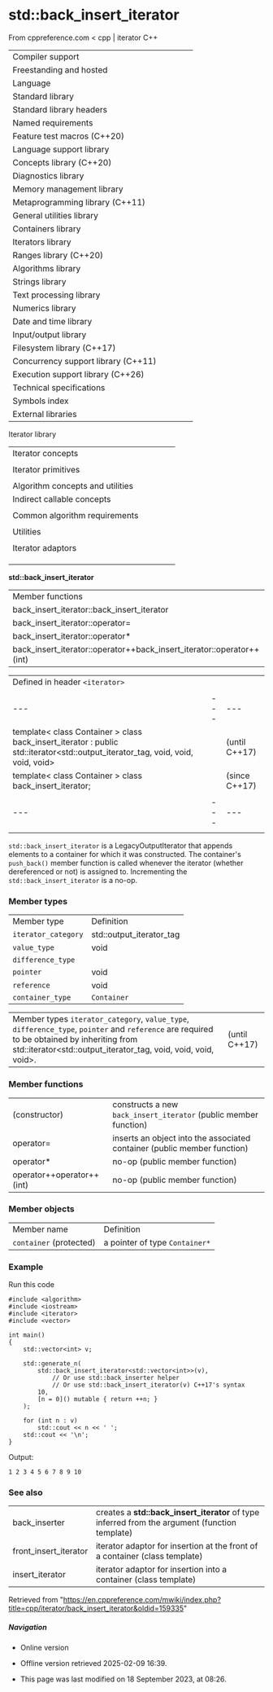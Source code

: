 # std::back_insert_iterator

From cppreference.com
< cpp‎ | iterator
C++

|  |  |  |  |  |
| --- | --- | --- | --- | --- |
| Compiler support | | | | |
| Freestanding and hosted | | | | |
| Language | | | | |
| Standard library | | | | |
| Standard library headers | | | | |
| Named requirements | | | | |
| Feature test macros (C++20) | | | | |
| Language support library | | | | |
| Concepts library (C++20) | | | | |
| Diagnostics library | | | | |
| Memory management library | | | | |
| Metaprogramming library (C++11) | | | | |
| General utilities library | | | | |
| Containers library | | | | |
| Iterators library | | | | |
| Ranges library (C++20) | | | | |
| Algorithms library | | | | |
| Strings library | | | | |
| Text processing library | | | | |
| Numerics library | | | | |
| Date and time library | | | | |
| Input/output library | | | | |
| Filesystem library (C++17) | | | | |
| Concurrency support library (C++11) | | | | |
| Execution support library (C++26) | | | | |
| Technical specifications | | | | |
| Symbols index | | | | |
| External libraries | | | | |

Iterator library

|  |  |  |  |  |
| --- | --- | --- | --- | --- |
| Iterator concepts | | | | |
| |  |  |  |  |  | | --- | --- | --- | --- | --- | | indirectly_readable(C++20) | | | | | | indirectly_writable(C++20) | | | | | | weakly_incrementable(C++20) | | | | | | incrementable(C++20) | | | | | | **is-integer-like** **is-signed-integer-like**(C++20)(C++20) | | | | | | |  |  |  |  |  | | --- | --- | --- | --- | --- | | sentinel_for(C++20) | | | | | | sized_sentinel_for(C++20) | | | | | | input_iterator(C++20) | | | | | | output_iterator(C++20) | | | | | | input_or_output_iterator(C++20) | | | | | |  | | | | | | |  |  |  |  |  | | --- | --- | --- | --- | --- | | forward_iterator(C++20) | | | | | | bidirectional_iterator(C++20) | | | | | | random_access_iterator(C++20) | | | | | | contiguous_iterator(C++20) | | | | | |  | | | | | |  | | | | | |
| Iterator primitives | | | | |
| |  |  |  |  |  | | --- | --- | --- | --- | --- | | input_iterator_tagoutput_iterator_tagforward_iterator_tagbidirectional_iterator_tagrandom_access_iterator_tagcontiguous_iterator_tag(C++20) | | | | | | |  |  |  |  |  | | --- | --- | --- | --- | --- | | iter_value_titer_difference_titer_reference_titer_const_reference_titer_rvalue_reference_titer_common_reference_t(C++20)(C++20)(C++20)(C++23)(C++20)(C++20) | | | | | | |  |  |  |  |  | | --- | --- | --- | --- | --- | | iterator(deprecated in C++17) | | | | | | iterator_traits | | | | | | incrementable_traits(C++20) | | | | | | indirectly_readable_traits(C++20) | | | | | |  | | | | | |  | | | | | |
| Algorithm concepts and utilities | | | | |
| Indirect callable concepts | | | | |
| |  |  |  |  |  | | --- | --- | --- | --- | --- | | indirectly_unary_invocableindirectly_regular_unary_invocable(C++20)(C++20) | | | | | | |  |  |  |  |  | | --- | --- | --- | --- | --- | | indirect_unary_predicate(C++20) | | | | | | indirect_binary_predicate(C++20) | | | | | | |  |  |  |  |  | | --- | --- | --- | --- | --- | | indirect_equivalence_relation(C++20) | | | | | | indirect_strict_weak_order(C++20) | | | | | |
| Common algorithm requirements | | | | |
| |  |  |  |  |  | | --- | --- | --- | --- | --- | | indirectly_movable(C++20) | | | | | | indirectly_movable_storable(C++20) | | | | | | indirectly_copyable(C++20) | | | | | | |  |  |  |  |  | | --- | --- | --- | --- | --- | | indirectly_copyable_storable(C++20) | | | | | | indirectly_swappable(C++20) | | | | | | indirectly_comparable(C++20) | | | | | | |  |  |  |  |  | | --- | --- | --- | --- | --- | | permutable(C++20) | | | | | | mergeable(C++20) | | | | | | sortable(C++20) | | | | | |
| Utilities | | | | |
| |  |  |  |  |  | | --- | --- | --- | --- | --- | | indirect_result_t(C++20) | | | | | | |  |  |  |  |  | | --- | --- | --- | --- | --- | | projected(C++20) | | | | | | |  |  |  |  |  | | --- | --- | --- | --- | --- | | projected_value_t(C++26) | | | | | |
| Iterator adaptors | | | | |
| |  |  |  |  |  | | --- | --- | --- | --- | --- | | reverse_iterator | | | | | | make_reverse_iterator(C++14) | | | | | | move_iterator(C++11) | | | | | | make_move_iterator(C++11) | | | | | | default_sentinel_tdefault_sentinel(C++20)(C++20) | | | | | | unreachable_sentinel_tunreachable_sentinel(C++20)(C++20) | | | | | | |  |  |  |  |  | | --- | --- | --- | --- | --- | | front_insert_iterator | | | | | | ****back_insert_iterator**** | | | | | | inserter | | | | | | insert_iterator | | | | | | front_inserter | | | | | | back_inserter | | | | | | move_sentinel(C++20) | | | | | |  | | | | | | |  |  |  |  |  | | --- | --- | --- | --- | --- | | common_iterator(C++20) | | | | | | counted_iterator(C++20) | | | | | | basic_const_iterator(C++23) | | | | | | const_iterator(C++23) | | | | | | const_sentinel(C++23) | | | | | | make_const_iterator(C++23) | | | | | | make_const_sentinel(C++23) | | | | | |  | | | | | |
| |  |  |  |  |  | | --- | --- | --- | --- | --- | | Stream iterators | | | | | | |  |  |  |  |  | | --- | --- | --- | --- | --- | | istream_iterator | | | | | | ostream_iterator | | | | | | |  |  |  |  |  | | --- | --- | --- | --- | --- | | istreambuf_iterator | | | | | | ostreambuf_iterator | | | | | | | |  |  |  |  |  | | --- | --- | --- | --- | --- | | Iterator customization points | | | | | | ranges::iter_move(C++20) | | | | | | ranges::iter_swap(C++20) | | | | | |
| |  |  |  |  |  | | --- | --- | --- | --- | --- | | Iterator operations | | | | | | |  |  |  |  |  |  |  |  |  |  |  |  |  |  |  |  |  |  |  |  |  |  |  |  |  |  |  |  |  |  |  |  |  |  |  |  |  |  |  |  |  |  | | --- | --- | --- | --- | --- | --- | --- | --- | --- | --- | --- | --- | --- | --- | --- | --- | --- | --- | --- | --- | --- | --- | --- | --- | --- | --- | --- | --- | --- | --- | --- | --- | --- | --- | --- | --- | --- | --- | --- | --- | --- | --- | | |  |  |  |  |  | | --- | --- | --- | --- | --- | | advance | | | | | | distance | | | | | | prev(C++11) | | | | | | next(C++11) | | | | | | |  |  |  |  |  | | --- | --- | --- | --- | --- | | ranges::advance(C++20) | | | | | | ranges::distance(C++20) | | | | | | ranges::prev(C++20) | | | | | | ranges::next(C++20) | | | | | | | | |  |  |  |  |  | | --- | --- | --- | --- | --- | | Range access | | | | | | |  |  |  |  |  |  |  |  |  |  |  |  |  |  |  |  |  |  |  |  |  |  |  |  |  |  |  |  |  |  |  |  |  |  |  |  |  |  | | --- | --- | --- | --- | --- | --- | --- | --- | --- | --- | --- | --- | --- | --- | --- | --- | --- | --- | --- | --- | --- | --- | --- | --- | --- | --- | --- | --- | --- | --- | --- | --- | --- | --- | --- | --- | --- | --- | | |  |  |  |  |  | | --- | --- | --- | --- | --- | | begincbegin(C++11)(C++14) | | | | | | rbegincrbegin(C++14)(C++14) | | | | | | |  |  |  |  |  | | --- | --- | --- | --- | --- | | endcend(C++11)(C++14) | | | | | | rendcrend(C++14)(C++14) | | | | | | |  |  |  |  |  | | --- | --- | --- | --- | --- | | sizessize(C++17)(C++20) | | | | | | empty(C++17) | | | | | | data(C++17) | | | | | | | |

****std::back_insert_iterator****

|  |  |  |  |  |
| --- | --- | --- | --- | --- |
| Member functions | | | | |
| back_insert_iterator::back_insert_iterator | | | | |
| back_insert_iterator::operator= | | | | |
| back_insert_iterator::operator\* | | | | |
| back_insert_iterator::operator++back_insert_iterator::operator++(int) | | | | |

|  |  |  |
| --- | --- | --- |
| Defined in header `<iterator>` |  |  |
|  |  |  |
| --- | --- | --- |
| template< class Container >  class back_insert_iterator : public std::iterator<std::output_iterator_tag, void, void, void, void> |  | (until C++17) |
| template< class Container >  class back_insert_iterator; |  | (since C++17) |
|  |  |  |
| --- | --- | --- |
|  |  |  |

`std::back_insert_iterator` is a LegacyOutputIterator that appends elements to a container for which it was constructed. The container's `push_back()` member function is called whenever the iterator (whether dereferenced or not) is assigned to. Incrementing the `std::back_insert_iterator` is a no-op.

### Member types

|  |  |
| --- | --- |
| Member type | Definition |
| `iterator_category` | std::output_iterator_tag |
| `value_type` | void |
| `difference_type` | |  |  | | --- | --- | | void | (until C++20) | | std::ptrdiff_t | (since C++20) | |
| `pointer` | void |
| `reference` | void |
| `container_type` | `Container` |

|  |  |
| --- | --- |
| Member types `iterator_category`, `value_type`, `difference_type`, `pointer` and `reference` are required to be obtained by inheriting from std::iterator<std::output_iterator_tag, void, void, void, void>. | (until C++17) |

### Member functions

|  |  |
| --- | --- |
| (constructor) | constructs a new `back_insert_iterator`   (public member function) |
| operator= | inserts an object into the associated container   (public member function) |
| operator\* | no-op   (public member function) |
| operator++operator++(int) | no-op   (public member function) |

### Member objects

|  |  |
| --- | --- |
| Member name | Definition |
| `container` (protected) | a pointer of type `Container*` |

### Example

Run this code

```
#include <algorithm>
#include <iostream>
#include <iterator>
#include <vector>
 
int main()
{
    std::vector<int> v;
 
    std::generate_n(
        std::back_insert_iterator<std::vector<int>>(v),
            // Or use std::back_inserter helper
            // Or use std::back_insert_iterator(v) C++17's syntax
        10,
        [n = 0]() mutable { return ++n; }
    );
 
    for (int n : v)
        std::cout << n << ' ';
    std::cout << '\n';
}

```

Output:

```
1 2 3 4 5 6 7 8 9 10

```

### See also

|  |  |
| --- | --- |
| back_inserter | creates a ****std::back_insert_iterator**** of type inferred from the argument   (function template) |
| front_insert_iterator | iterator adaptor for insertion at the front of a container   (class template) |
| insert_iterator | iterator adaptor for insertion into a container   (class template) |

Retrieved from "<https://en.cppreference.com/mwiki/index.php?title=cpp/iterator/back_insert_iterator&oldid=159335>"

##### Navigation

- Online version
- Offline version retrieved 2025-02-09 16:39.

- This page was last modified on 18 September 2023, at 08:26.